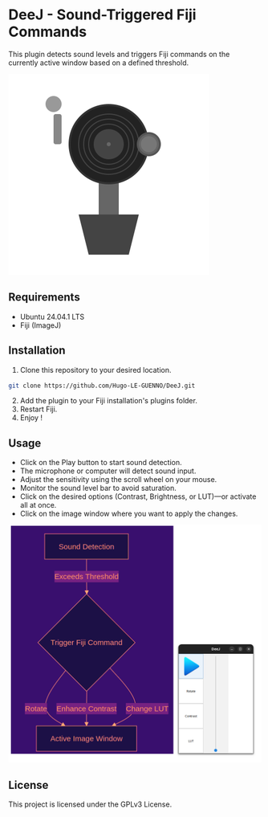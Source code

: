 
# DeeJ - Sound-Triggered Fiji Commands  
This plugin detects sound levels and triggers Fiji commands on the currently active window based on a defined threshold.


![Logo](https://github.com/Hugo-LE-GUENNO/DeeJ/blob/main/DeeJ.svg)


## **Requirements**
- Ubuntu 24.04.1 LTS
- Fiji (ImageJ)


## **Installation**
1. Clone this repository to your desired location.
```sh
git clone https://github.com/Hugo-LE-GUENNO/DeeJ.git
```
2. Add the plugin to your Fiji installation's plugins folder.
3. Restart Fiji.
4. Enjoy !


## **Usage**
- Click on the Play button to start sound detection.
- The microphone or computer will detect sound input.
- Adjust the sensitivity using the scroll wheel on your mouse.
- Monitor the sound level bar to avoid saturation.
- Click on the desired options (Contrast, Brightness, or LUT)—or activate all at once.
- Click on the image window where you want to apply the changes.

![Logo](https://github.com/Hugo-LE-GUENNO/DeeJ/blob/main/DeeJ_UI-schem.png)


## **License**
This project is licensed under the GPLv3 License.